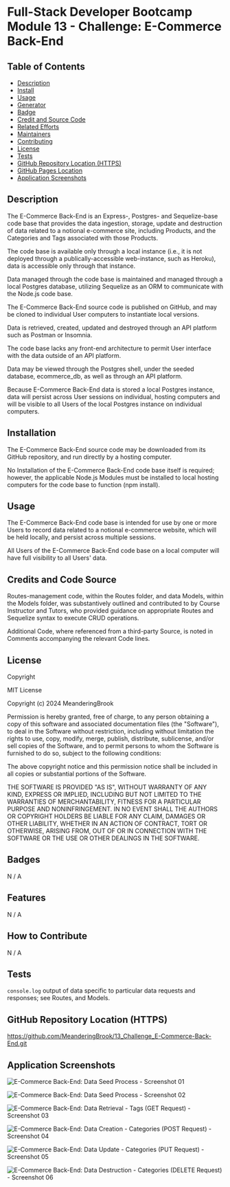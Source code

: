 # Full-Stack Developer Bootcamp Module 13 - Challenge: E-Commerce Back-End

## Table of Contents

- [Description](#description)
- [Install](#install)
- [Usage](#usage)
- [Generator](#generator)
- [Badge](#badge)
- [Credit and Source Code](#credits-and-code-source)
- [Related Efforts](#related-efforts)
- [Maintainers](#maintainers)
- [Contributing](#contributing)
- [License](#license)
- [Tests](#tests)
- [GitHub Repository Location (HTTPS)](#github-repository-location-https)
- [GitHub Pages Location](#github-pages-location)
- [Application Screenshots](#application-screenshots) 


## Description

The E-Commerce Back-End is an Express-, Postgres- and Sequelize-base code base that provides the data ingestion, storage, update and destruction of data related to a notional e-commerce site, including Products, and the Categories and Tags associated with those Products. 

The code base is available only through a local instance (i.e., it is not deployed through a publically-accessible web-instance, such as Heroku), data is accessible only through that instance.

Data managed through the code base is maintained and managed through a local Postgres database, utilizing Sequelize as an ORM to communicate with the Node.js code base. 

The E-Commerce Back-End source code is published on GitHub, and may be cloned to individual User computers to instantiate local versions.

Data is retrieved, created, updated and destroyed through an API platform such as Postman or Insomnia.

The code base lacks any front-end architecture to permit User interface with the data outside of an API platform.

Data may be viewed through the Postgres shell, under the seeded database, ecommerce_db, as well as through an API platform.

Because E-Commerce Back-End data is stored a local Postgres instance, data will persist across User sessions on individual, hosting computers and will be visible to all Users of the local Postgres instance on individual computers.


## Installation

The E-Commerce Back-End source code may be downloaded from its GitHub repository, and run directly by a hosting computer.

No Installation of the E-Commerce Back-End code base itself is required; however, the applicable Node.js Modules must be installed to local hosting computers for the code base to function (npm install).


## Usage

The E-Commerce Back-End code base is intended for use by one or more Users to record data related to a notional e-commerce website, which will be held locally, and persist across multiple sessions. 

All Users of the E-Commerce Back-End code base on a local computer will have full visibility to all Users' data.


## Credits and Code Source

Routes-management code, within the Routes folder, and data Models, within the Models folder, was substantively outlined and contributed to by Course Instructor and Tutors, who provided guidance on appropriate Routes and Sequelize syntax to execute CRUD operations.

Additional Code, where referenced from a third-party Source, is noted in Comments accompanying the relevant Code lines.


## License

Copyright <YEAR> <COPYRIGHT Chris Milazzo>


MIT License

Copyright (c) 2024 MeanderingBrook

Permission is hereby granted, free of charge, to any person obtaining a copy
of this software and associated documentation files (the "Software"), to deal
in the Software without restriction, including without limitation the rights
to use, copy, modify, merge, publish, distribute, sublicense, and/or sell
copies of the Software, and to permit persons to whom the Software is
furnished to do so, subject to the following conditions:

The above copyright notice and this permission notice shall be included in all
copies or substantial portions of the Software.

THE SOFTWARE IS PROVIDED "AS IS", WITHOUT WARRANTY OF ANY KIND, EXPRESS OR
IMPLIED, INCLUDING BUT NOT LIMITED TO THE WARRANTIES OF MERCHANTABILITY,
FITNESS FOR A PARTICULAR PURPOSE AND NONINFRINGEMENT. IN NO EVENT SHALL THE
AUTHORS OR COPYRIGHT HOLDERS BE LIABLE FOR ANY CLAIM, DAMAGES OR OTHER
LIABILITY, WHETHER IN AN ACTION OF CONTRACT, TORT OR OTHERWISE, ARISING FROM,
OUT OF OR IN CONNECTION WITH THE SOFTWARE OR THE USE OR OTHER DEALINGS IN THE
SOFTWARE.


## Badges

N / A


## Features

N / A


## How to Contribute

N / A


## Tests

`console.log` output of data specific to particular data requests and responses; see Routes, and Models.


## GitHub Repository Location (HTTPS)

https://github.com/MeanderingBrook/13_Challenge_E-Commerce-Back-End.git


## Application Screenshots

![E-Commerce Back-End: Data Seed Process - Screenshot 01](./assets/images/E-Commerce-Back-End_Express-Sequelize-App_Screenshot-01_Database-Seed-Process.png?raw=true "E-Commerce Back-End: Data Seed Process")

![E-Commerce Back-End: Data Seed Process - Screenshot 02](./assets/images/E-Commerce-Back-End_Express-Sequelize-App_Screenshot-02_Database-Seed-Complete.png?raw=true "E-Commerce Back-End: Data Seed Process")

![E-Commerce Back-End: Data Retrieval - Tags (GET Request) - Screenshot 03](./assets/images/E-Commerce-Back-End_Express-Sequelize-App_Screenshot-03_Data-Retrieval-Tags.png?raw=true "E-Commerce Back-End: Data Retrieval - Tags (GET Request)")

![E-Commerce Back-End: Data Creation - Categories (POST Request) - Screenshot 04](./assets/images/E-Commerce-Back-End_Express-Sequelize-App_Screenshot-04_Data-Creation-Categories.png?raw=true "E-Commerce Back-End: Data Creation - Categories (POST Request)")

![E-Commerce Back-End: Data Update - Categories (PUT Request) - Screenshot 05](./assets/images/E-Commerce-Back-End_Express-Sequelize-App_Screenshot-05_Data-Update-Categories.png?raw=true "E-Commerce Back-End: Data Update - Categories (PUT Request)")

![E-Commerce Back-End: Data Destruction - Categories (DELETE Request) - Screenshot 06](./assets/images/E-Commerce-Back-End_Express-Sequelize-App_Screenshot-06_Data-Destruction-Categories.png?raw-true "E-Commerce Back-End: Data Destruction - Categories (DELETE Request)")
